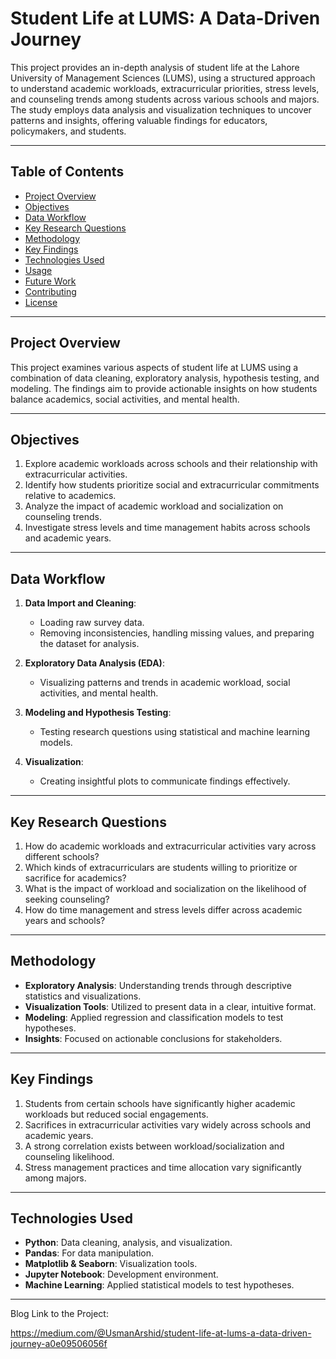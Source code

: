 # Student Life at LUMS: A Data-Driven Journey

This project provides an in-depth analysis of student life at the Lahore University of Management Sciences (LUMS), using a structured approach to understand academic workloads, extracurricular priorities, stress levels, and counseling trends among students across various schools and majors. The study employs data analysis and visualization techniques to uncover patterns and insights, offering valuable findings for educators, policymakers, and students.

---

## Table of Contents
- [Project Overview](#project-overview)
- [Objectives](#objectives)
- [Data Workflow](#data-workflow)
- [Key Research Questions](#key-research-questions)
- [Methodology](#methodology)
- [Key Findings](#key-findings)
- [Technologies Used](#technologies-used)
- [Usage](#usage)
- [Future Work](#future-work)
- [Contributing](#contributing)
- [License](#license)

---

## Project Overview
This project examines various aspects of student life at LUMS using a combination of data cleaning, exploratory analysis, hypothesis testing, and modeling. The findings aim to provide actionable insights on how students balance academics, social activities, and mental health.

---

## Objectives
1. Explore academic workloads across schools and their relationship with extracurricular activities.
2. Identify how students prioritize social and extracurricular commitments relative to academics.
3. Analyze the impact of academic workload and socialization on counseling trends.
4. Investigate stress levels and time management habits across schools and academic years.

---

## Data Workflow
1. **Data Import and Cleaning**: 
   - Loading raw survey data.
   - Removing inconsistencies, handling missing values, and preparing the dataset for analysis.

2. **Exploratory Data Analysis (EDA)**:
   - Visualizing patterns and trends in academic workload, social activities, and mental health.

3. **Modeling and Hypothesis Testing**:
   - Testing research questions using statistical and machine learning models.

4. **Visualization**:
   - Creating insightful plots to communicate findings effectively.

---

## Key Research Questions
1. How do academic workloads and extracurricular activities vary across different schools?
2. Which kinds of extracurriculars are students willing to prioritize or sacrifice for academics?
3. What is the impact of workload and socialization on the likelihood of seeking counseling?
4. How do time management and stress levels differ across academic years and schools?

---

## Methodology
- **Exploratory Analysis**: Understanding trends through descriptive statistics and visualizations.
- **Visualization Tools**: Utilized to present data in a clear, intuitive format.
- **Modeling**: Applied regression and classification models to test hypotheses.
- **Insights**: Focused on actionable conclusions for stakeholders.

---

## Key Findings
1. Students from certain schools have significantly higher academic workloads but reduced social engagements.
2. Sacrifices in extracurricular activities vary widely across schools and academic years.
3. A strong correlation exists between workload/socialization and counseling likelihood.
4. Stress management practices and time allocation vary significantly among majors.

---

## Technologies Used
- **Python**: Data cleaning, analysis, and visualization.
- **Pandas**: For data manipulation.
- **Matplotlib & Seaborn**: Visualization tools.
- **Jupyter Notebook**: Development environment.
- **Machine Learning**: Applied statistical models to test hypotheses.

---





Blog Link to the Project:

https://medium.com/@UsmanArshid/student-life-at-lums-a-data-driven-journey-a0e09506056f
